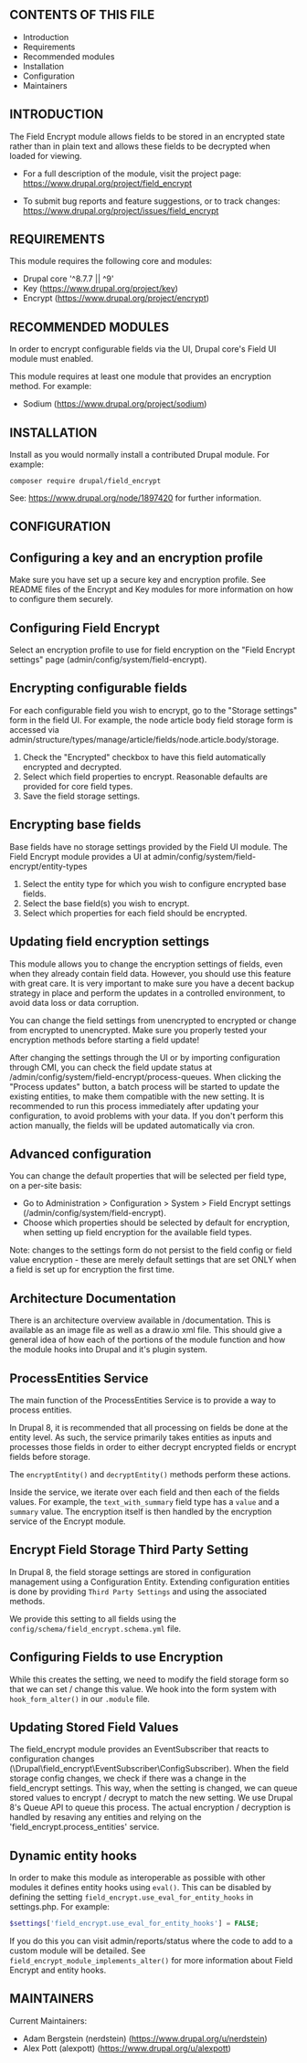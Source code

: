CONTENTS OF THIS FILE
---------------------
* Introduction
* Requirements
* Recommended modules
* Installation
* Configuration
* Maintainers


INTRODUCTION
------------
The Field Encrypt module allows fields to be stored in an encrypted state
rather than in plain text and allows these fields to be decrypted when loaded
for viewing.

* For a full description of the module, visit the project page:
  https://www.drupal.org/project/field_encrypt

* To submit bug reports and feature suggestions, or to track changes:
  https://www.drupal.org/project/issues/field_encrypt


REQUIREMENTS
------------
This module requires the following core and modules:

* Drupal core '^8.7.7 || ^9'
* Key (https://www.drupal.org/project/key)
* Encrypt (https://www.drupal.org/project/encrypt)


RECOMMENDED MODULES
-------------------
In order to encrypt configurable fields via the UI, Drupal core's Field UI
module must enabled.

This module requires at least one module that provides an encryption method. For
example:

* Sodium (https://www.drupal.org/project/sodium)


INSTALLATION
------------
Install as you would normally install a contributed Drupal module. For example:
```shell script
composer require drupal/field_encrypt
```
See: https://www.drupal.org/node/1897420 for further information.


CONFIGURATION
-------------
## Configuring a key and an encryption profile
Make sure you have set up a secure key and encryption profile. See README files
of the Encrypt and Key modules for more information on how to configure them
securely.

## Configuring Field Encrypt
Select an encryption profile to use for field encryption on the "Field Encrypt
settings" page (admin/config/system/field-encrypt).

## Encrypting configurable fields
For each configurable field you wish to encrypt, go to the "Storage settings"
form in the field UI. For example, the node article body field storage form
is accessed via
admin/structure/types/manage/article/fields/node.article.body/storage.

1. Check the "Encrypted" checkbox to have this field automatically encrypted and
   decrypted.
2. Select which field properties to encrypt. Reasonable defaults are provided
   for core field types.
3. Save the field storage settings.

## Encrypting base fields
Base fields have no storage settings provided by the Field UI module. The Field
Encrypt module provides a UI at admin/config/system/field-encrypt/entity-types

1. Select the entity type for which you wish to configure encrypted base fields.
2. Select the base field(s) you wish to encrypt.
3. Select which properties for each field should be encrypted.

## Updating field encryption settings
This module allows you to change the encryption settings of fields, even when
they already contain field data. However, you should use this feature with great
care. It is very important to make sure you have a decent backup strategy in
place and perform the updates in a controlled environment, to avoid data loss or
data corruption.

You can change the field settings from unencrypted to encrypted or change from
encrypted to unencrypted. Make sure you properly tested your encryption methods
before starting a field update!

After changing the settings through the UI or by importing configuration through
CMI, you can check the field update status at
/admin/config/system/field-encrypt/process-queues. When clicking the "Process
updates" button, a batch process will be started to update the existing
entities, to make them compatible with the new setting. It is recommended to run
this process immediately after updating your configuration, to avoid problems
with your data. If you don't perform this action manually, the fields will be
updated automatically via cron.

## Advanced configuration
You can change the default properties that will be selected per field type, on a
per-site basis:

- Go to Administration > Configuration > System > Field Encrypt settings
  (/admin/config/system/field-encrypt).
- Choose which properties should be selected by default for encryption, when
  setting up field encryption for the available field types.

Note: changes to the settings form do not persist to the field config or field
value encryption - these are merely default settings that are set ONLY when
a field is set up for encryption the first time.

## Architecture Documentation

There is an architecture overview available in /documentation. This is available
as an image file as well as a draw.io xml file. This should give a general idea
of how each of the portions of the module function and how the module hooks into
Drupal and it's plugin system.

## ProcessEntities Service

The main function of the ProcessEntities Service is to provide a way
to process entities.

In Drupal 8, it is recommended that all processing on fields be done at the
entity level. As such, the service primarily takes entities as inputs and
processes those fields in order to either decrypt encrypted fields or encrypt
fields before storage.

The `encryptEntity()` and `decryptEntity()` methods perform these actions.

Inside the service, we iterate over each field and then each of the fields
values. For example, the `text_with_summary` field type has a `value` and a
`summary` value. The encryption itself is then handled by the encryption service
of the Encrypt module.

## Encrypt Field Storage Third Party Setting

In Drupal 8, the field storage settings are stored in configuration management
using a Configuration Entity. Extending configuration entities is done by
providing `Third Party Settings` and using the associated methods.

We provide this setting to all fields using the
`config/schema/field_encrypt.schema.yml` file.

## Configuring Fields to use Encryption

While this creates the setting, we need to modify the field storage form so that
we can set / change this value. We hook into the form system with
`hook_form_alter()` in our `.module` file.

## Updating Stored Field Values

The field_encrypt module provides an EventSubscriber that reacts to
configuration changes (\Drupal\field_encrypt\EventSubscriber\ConfigSubscriber).
When the field storage config changes, we check if there was a change in the
field_encrypt settings. This way, when the setting is changed, we can queue
stored values to encrypt / decrypt to match the new setting. We use Drupal 8's
Queue API to queue this process. The actual encryption / decryption is handled
by resaving any entities and relying on the 'field_encrypt.process_entities'
service.

## Dynamic entity hooks

In order to make this module as interoperable as possible with other modules it
defines entity hooks using `eval()`. This can be disabled by defining the
setting `field_encrypt.use_eval_for_entity_hooks` in settings.php. For example:
```php
$settings['field_encrypt.use_eval_for_entity_hooks'] = FALSE;
```
If you do this you can visit admin/reports/status where the code to add to a
custom module will be detailed. See `field_encrypt_module_implements_alter()`
for more information about Field Encrypt and entity hooks.


MAINTAINERS
-----------

Current Maintainers:
* Adam Bergstein (nerdstein) (https://www.drupal.org/u/nerdstein)
* Alex Pott (alexpott) (https://www.drupal.org/u/alexpott)

